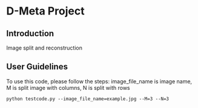 # D-Meta Project

## Introduction 
Image split and reconstruction


## User Guidelines
To use this code, please follow the steps:
image_file_name is image name, M is split image with columns, N is split with rows  

```
python testcode.py --image_file_name=example.jpg --M=3 --N=3
```
